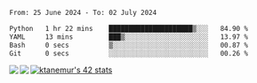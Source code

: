<!--START_SECTION:waka-->

```txt
From: 25 June 2024 - To: 02 July 2024

Python   1 hr 22 mins    █████████████████████▒░░░   84.90 %
YAML     13 mins         ███▒░░░░░░░░░░░░░░░░░░░░░   13.97 %
Bash     0 secs          ▒░░░░░░░░░░░░░░░░░░░░░░░░   00.87 %
Git      0 secs          ░░░░░░░░░░░░░░░░░░░░░░░░░   00.26 %
```

<!--END_SECTION:waka-->
<a href="https://github.com/anuraghazra/github-readme-stats">
  <img align="left" src="https://github-readme-stats.vercel.app/api?username=Tanesan&count_private=true&show_icons=true" />
<img align="left" src="https://github-readme-stats.vercel.app/api/top-langs/?username=Tanesan" />
</a>

[![ktanemur's 42 stats](https://badge42.vercel.app/api/v2/cl1wslf6s002109l771rng2w8/stats?cursusId=21&coalitionId=62)](https://github.com/JaeSeoKim/badge42)
